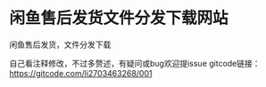 # 闲鱼售后发货文件分发下载网站

闲鱼售后发货，文件分发下载

自己看注释修改，不过多赘述，有疑问或bug欢迎提issue
gitcode链接： https://gitcode.com/li2703463268/001
